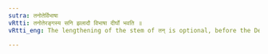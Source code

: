 ```yaml
---
sutra: तनोतेर्विभाषा
vRtti: तनोतेरङ्गस्य सनि झलादौ विभाषा दीर्घो भवति ॥
vRtti_eng: The lengthening of the stem of तन् is optional, before the Desiderative सन्, when it does not take the augment इट् ॥

---
```

